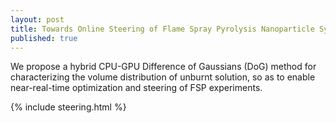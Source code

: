 ```yaml
---
layout: post
title: Towards Online Steering of Flame Spray Pyrolysis Nanoparticle Synthesis
published: true
---
```

We propose a hybrid CPU-GPU Difference of Gaussians (DoG) method for characterizing the volume distribution of unburnt solution, so as to enable near-real-time optimization and steering of FSP experiments.

{% include steering.html %}

